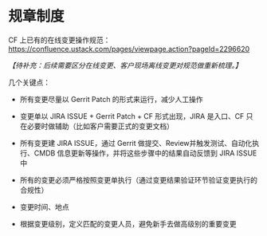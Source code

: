 # 规章制度

CF 上已有的在线变更操作规范：
https://confluence.ustack.com/pages/viewpage.action?pageId=2296620

_【待补充：后续需要区分在线变更、客户现场离线变更对规范做重新梳理。】_

几个关键点：

* 所有变更尽量以 Gerrit Patch 的形式来运行，减少人工操作

* 变更单以 JIRA ISSUE + Gerrit Patch + CF 形式出现，JIRA 是入口、CF 只在必要时做辅助（比如客户需要正式的变更文档）

* 所有变更建 JIRA ISSUE，通过 Gerrit 做提交、Review并触发测试、自动化执行、CMDB 信息更新等操作，并将这些步骤中的结果自动反馈到 JIRA ISSUE 中

* 所有的变更必须严格按照变更单执行（通过变更结果验证环节验证变更执行的合规性）

* 变更时间、地点

* 根据变更级别，定义匹配的变更人员，避免新手去做高级别的重要变更
